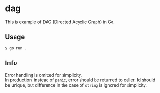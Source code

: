 # dag

This is example of DAG (Directed Acyclic Graph) in Go.

## Usage

```
$ go run .
```

## Info

Error handling is omitted for simplicity.  
In production, instead of `panic`, error should be returned to caller.
Id should be unique, but difference in the case of `string` is ignored for simplicity.